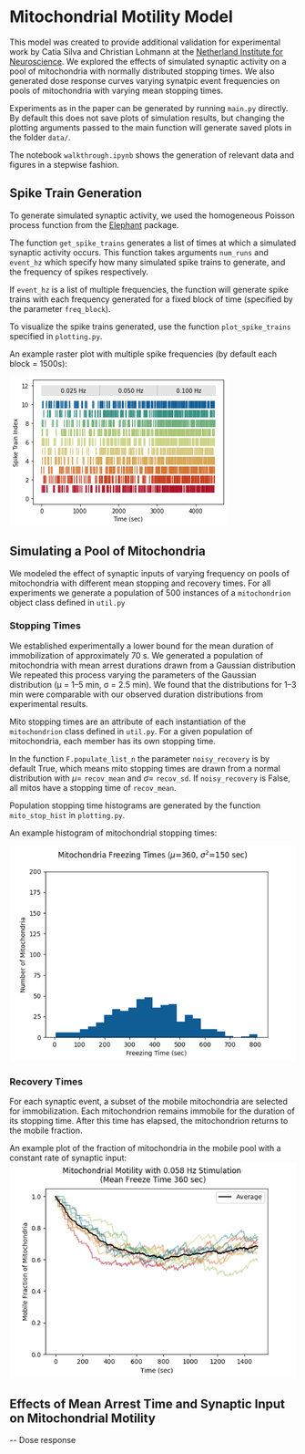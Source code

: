# Mitochondrial Motility Model
This model was created to provide additional validation for experimental work by Catia Silva and Christian Lohmann at 
the [Netherland Institute for Neuroscience](https://nin.nl/research/researchgroups/lohmann-groep/).
We explored the effects of simulated synaptic activity on a pool of mitochondria with normally distributed stopping times.
We also generated dose response curves varying synatpic event frequencies on pools of mitochondria with varying mean stopping times.

Experiments as in the paper can be generated by running `main.py` directly. By default this does not save plots of simulation results,
but changing the plotting arguments passed to the main function will generate saved plots in the folder `data/`. 

The notebook `walkthrough.ipynb` shows the generation of relevant data and figures in a stepwise fashion.

## Spike Train Generation
To generate simulated synaptic activity, we used the homogeneous Poisson process function from the [Elephant](https://elephant.readthedocs.io/en/latest/) package. 

The function `get_spike_trains` generates a list of times at which a simulated synaptic activity occurs. 
This function takes arguments `num_runs` and `event_hz` which specify how many simulated spike trains to generate, and the frequency of spikes respectively.

If `event_hz` is a list of multiple frequencies, the function will generate spike trains with each frequency generated for a fixed block of time (specified by the parameter `freq_block`). 

To visualize the spike trains generated, use the function `plot_spike_trains` specified in `plotting.py`. 

An example raster plot with multiple spike frequencies (by default each block = 1500s): 

![image](./data/SpikeRasters/example_spike_train.png)

## Simulating a Pool of Mitochondria 
We modeled the effect of synaptic inputs of varying frequency on pools of mitochondria with different mean stopping and 
recovery times. For all experiments we generate a population of 500 instances of a `mitochondrion` object class defined in `util.py`

### Stopping Times
We established experimentally a lower bound for the mean duration of immobilization of approximately 70 s.
We generated a population of mitochondria with mean arrest durations drawn from a Gaussian distribution
We repeated this process varying the parameters of the Gaussian distribution (µ = 1–5 min, σ = 2.5 min). 
We found that the distributions for 1–3 min were comparable with our observed duration distributions from experimental results.

Mito stopping times are an attribute of each instantiation of the `mitochondrion` class defined in `util.py`. 
For a given population of mitochondria, each member has its own stopping time.


In the function `F.populate_list_n` the parameter `noisy_recovery` is by default True, 
which means mito stopping times are drawn from a normal distribution with  $\mu$= `recov_mean` and  $\sigma$=  `recov_sd`. 
If `noisy_recovery` is False, all mitos have a stopping time of `recov_mean`.

Population stopping time histograms are generated by the function `mito_stop_hist` in `plotting.py`. 

An example histogram of mitochondrial stopping times: 

![image](./data/Histograms/Mito_freezing_histogram_360sec.png)

### Recovery Times
For each synaptic event, a subset of the mobile mitochondria are selected for immobilization. Each mitochondrion remains 
immobile for the duration of its stopping time. After this time has elapsed, the mitochondrion returns to the mobile fraction.

An example plot of the fraction of mitochondria in the mobile pool with a constant rate of synaptic input: 
![image](./data/MeanRecovTimes/360sec/AvgMitoMotility0.058.png)
## Effects of Mean Arrest Time and Synaptic Input on Mitochondrial Motility 

-- Dose response 